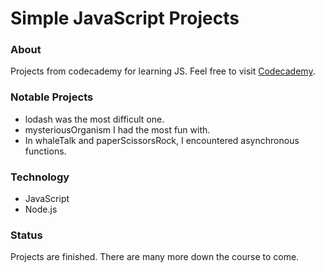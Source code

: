# Simple JavaScript Projects
### About
Projects from codecademy for learning JS. Feel free to visit [Codecademy](https://www.codecademy.com/).
### Notable Projects
* lodash was the most difficult one.
* mysteriousOrganism I had the most fun with.
* In whaleTalk and paperScissorsRock, I encountered asynchronous functions.
### Technology
* JavaScript
* Node.js
### Status
Projects are finished. There are many more down the course to come.
